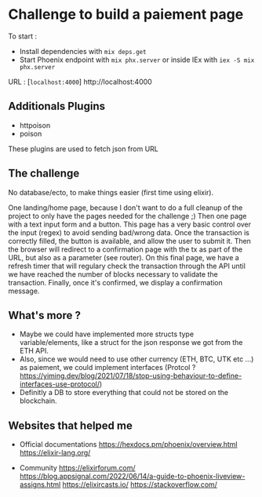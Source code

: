 # Challenge to build a paiement page

To start :
  * Install dependencies with `mix deps.get`
  * Start Phoenix endpoint with `mix phx.server` or inside IEx with `iex -S mix phx.server`

URL : [`localhost:4000`] http://localhost:4000

## Additionals Plugins
  * httpoison
  * poison

These plugins are used to fetch json from URL

## The challenge
No database/ecto, to make things easier (first time using elixir).

One landing/home page, because I don't want to do a full cleanup of the project to only have the pages needed for the challenge ;)
Then one page with a text input form and a button. This page has a very basic control over the input (regex) to avoid sending bad/wrong data.
Once the transaction is correctly filled, the button is available, and allow the user to submit it.
Then the browser will redirect to a confirmation page with the tx as part of the URL, but also as a parameter (see router). On this final page, we have a refresh timer that will regulary check the transaction through the API until we have reached the number of blocks necessary to validate the transaction. Finally, once it's confirmed, we display a confirmation message.

## What's more ?
- Maybe we could have implemented more structs type variable/elements, like a struct for the json response we got from the ETH API.
- Also, since we would need to use other currency (ETH, BTC, UTK etc ...) as paiement, we could implement interfaces (Protcol ? https://yiming.dev/blog/2021/07/18/stop-using-behaviour-to-define-interfaces-use-protocol/)
- Definitly a DB to store everything that could not be stored on the blockchain.


## Websites that helped me
  * Official documentations
  https://hexdocs.pm/phoenix/overview.html
  https://elixir-lang.org/

  * Community
  https://elixirforum.com/
  https://blog.appsignal.com/2022/06/14/a-guide-to-phoenix-liveview-assigns.html
  https://elixircasts.io/
  https://stackoverflow.com/

  